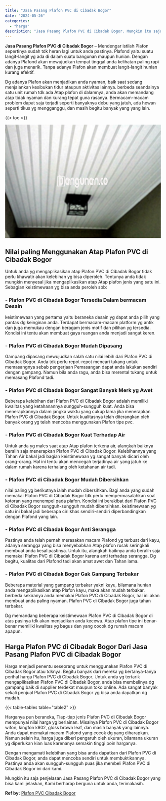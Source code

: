 ```yaml
---
title: "Jasa Pasang Plafon PVC di Cibadak Bogor"
date: "2024-05-26"
categories: 
  - "harga"
description: "Jasa Pasang Plafon PVC di Cibadak Bogor. Mungkin itu saja penjelasan Jasa Pasang Plafon PVC di Cibadak Bogor yang bisa kami jelaskan, Kami berharap berguna u..."
---
```


**Jasa Pasang Plafon PVC di Cibadak Bogor** – Mendengar istilah Plafon sepertinya sudah tdk heran lagi untuk anda pastinya. Plafond yaitu suatu langit-langit yg ada di dalam suatu bangunan maupun hunian. Dengan adanya Plafond akan mewujudkan tempat tinggal anda kelihatan paling rapi dan juga menarik. Tanpa adanya Plafon akan membuat langit-langit hunian kurang efektif.

Dg adanya Plafon akan menjadikan anda nyaman, baik saat sedang menjalankan kesibukan tidur ataupun aktivitas lainnya. berbeda seandainya satu unit rumah tdk ada Atap plafon di dalamnya, anda akan memandang atap tidak nyaman dan kurang tepat guna rasanya. Bermacam-macam problem dapat saja terjadi seperti banyaknya debu yang jatuh, ada hewan seperti tikus yg mengganggu, dan masih begitu banyak yang yang lain.

{{< toc >}}

![Jasa Pasang Plafon PVC di Cibadak Bogor](/images/flafond-pvc-murah31.png)

## Nilai paling Menggunakan Atap Plafon PVC di Cibadak Bogor

Untuk anda yg mengaplikasikan atap Plafon PVC di Cibadak Bogor tidak perlu khawatir akan kelebihan yg bisa diperoleh. Tentunya anda tidak mungkin menyesal jika mengaplikasikan atap Atap plafon jenis yang satu ini. Sebagian keistimewaan yg bisa anda peroleh sbb:

### \- Plafon PVC di Cibadak Bogor Tersedia Dalam bermacam Desain

keistimewaan yang pertama yaitu beraneka desain yg dapat anda pilih yang pantas dg keinginan anda. Terdapat bermacam-macam platform yg antik dan juga memukau dengan beragam jenis motif dan pilihan yg tersedia. Kondisi ini tentu akan membuat gaya ruangan anda menjadi sangat keren.

### \- Plafon PVC di Cibadak Bogor Mudah Dipasang

Gampang dipasang mewujudkan salah satu nilai lebih dari Plafon PVC di Cibadak Bogor. Anda tdk perlu repot-repot mencari tukang untuk memasangnya sebab pengerjaan Pemasangan dapat anda lakukan sendiri dengan gampang. Namun bila anda ragu, anda bisa merental tukang untuk memasang Plafond tadi.

### \- Plafon PVC di Cibadak Bogor Sangat Banyak Merk yg Awet

Beberapa kelebihan dari Plafon PVC di Cibadak Bogor adalah memiliki kwalitas yang ketahanannya sungguh-sungguh kuat. Anda bisa menerapkannya dalam jangka waktu yang cukup lama jika menerapkan Plafon PVC di Cibadak Bogor. Untuk kualitasnya telah diterangkan oleh banyak orang yg telah mencoba menggunakan Plafon tipe pvc.

### \- Plafon PVC di Cibadak Bogor Kuat Terhadap Air

Untuk anda yg males saat atap Atap plafon terkena air, alangkah baiknya beralih saja menerapkan Plafon PVC di Cibadak Bogor. Kelebihannya yang Tahan Air bakal jadi bagian keistimewaan yg sangat banyak dicari oleh orang-orang. Hal ini tentu akan mencegah terjadinya air yang jatuh ke dalam rumah karena terhalang oleh ketahanan air tadi.

### \- Plafon PVC di Cibadak Bogor Mudah Dibersihkan

nilai paling yg berikutnya ialah mudah dibersihkan. Bagi anda yang sudah memakai Plafon PVC di Cibadak Bogor tdk perlu mempermasalahkan soal kotoran yang menempel pada plafon. Kondisi ini berakibat dari Plafon PVC di Cibadak Bogor sungguh-sungguh mudah dibersihkan. keistimewaan yg satu ini bakal jadi beberapa ciri khas sendiri-sendiri diperbandingkan dengan Plafond yang lain.

### \- Plafon PVC di Cibadak Bogor Anti Serangga

Pastinya anda telah pernah merasakan macam Plafond yg terbuat dari kayu, adanya serangga yang bisa menyebabkan Atap plafon rusak seringkali membuat anda kesal pastinya. Untuk itu, alangkah baiknya anda beralih saja memakai Plafon PVC di Cibadak Bogor karena anti terhadap serangga. Dg begitu, kualitas dari Plafond tadi akan amat awet dan Tahan lama.

### \- Plafon PVC di Cibadak Bogor Gak Gampang Terbakar

Beberapa material yang gampang terbakar yakni kayu, bilamana hunian anda mengaplikasikan atap Plafon kayu, maka akan mudah terbakar. berbeda sekiranya anda memakai Plafon PVC di Cibadak Bogor, hal ini akan membuat anda paling nyaman. Plafon PVC di Cibadak Bogor juga tahan terbakar.

Dg memandang beberapa keistimewaan Plafon PVC di Cibadak Bogor di atas pasinya tdk akan menjadikan anda kecewa. Atap plafon tipe ini benar-benar memiliki kwalitas yg bagus dan yang cocok dg rumah macam apapun.

## Harga Plafon PVC di Cibadak Bogor Dari Jasa Pasang Plafon PVC di Cibadak Bogor

Harga menjadi penentu seseorang untuk menggunakan Plafon PVC di Cibadak Bogor atau tdknya. Begitu banyak dari mereka yg bertanya-tanya perihal harga Plafon PVC di Cibadak Bogor. Untuk anda yg tertarik mengaplikasikan Plafon PVC di Cibadak Bogor, anda bisa membelinya dg gampang baik di supplier terdekat maupun toko online. Ada sangat banyak sekali penjual Plafon PVC di Cibadak Bogor yg bisa anda dapatkan dg mudah.

{{< table-tables table="table2" >}}

Harganya pun beraneka, Tiap-tiap jenis Plafon PVC di Cibadak Bogor mempunyai nilai harga yg berlainan. Misalnya Plafon PVC di Cibadak Bogor wifon, kingfon k902, gloss brown leaf, dan masih banyak yang lainnya. Anda dapat memakai macam Plafond yang cocok dg yang diharapkan. Namun selain itu, harga juga diberi pengaruh oleh ukuran, bilamana ukuran yg diperlukan kian luas karenanya semakin tinggi poin harganya.

Dengan mengamati kelebihan yang bisa anda dapatkan dari Plafon PVC di Cibadak Bogor, anda dapat mencoba sendiri untuk membuktikannya. Pastinya anda akan sungguh-sungguh puas jika membeli Plafon PVC di Cibadak Bogor ini dari kami.

Mungkin itu saja penjelasan Jasa Pasang Plafon PVC di Cibadak Bogor yang bisa kami jelaskan, Kami berharap berguna untuk anda, terimakasih.

**Ref by:** [Plafon PVC Cibadak Bogor](https://id.wikipedia.org/wiki/Plafon)
